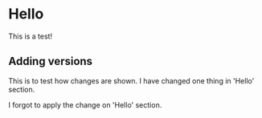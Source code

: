 # Hello

This is a test!

## Adding versions

This is to test how changes are shown. I have changed one thing in 'Hello' section.

I forgot to apply the change on 'Hello' section.

